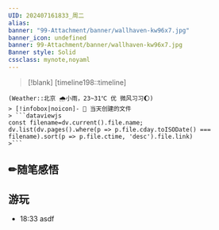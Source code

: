 ```yaml
---
UID: 202407161833_周二 
alias:
banner: "99-Attachment/banner/wallhaven-kw96x7.jpg"
banner_icon: undefined
banner: 99-Attachment/banner/wallhaven-kw96x7.jpg
Banner style: Solid
cssclass: mynote,noyaml
---
```

> [!blank] 
> [timeline198::timeline]
```ad-flex
(Weather::北京 🌧小雨，23~31℃ 优 微风习习🌔)
> [!infobox|noicon]- 🔖 当天创建的文件
> ```dataviewjs 
const filename=dv.current().file.name;
dv.list(dv.pages().where(p => p.file.cday.toISODate() === filename).sort(p => p.file.ctime, 'desc').file.link) 
>```
```
## ✏随笔感悟
## 游玩
- 18:33 asdf